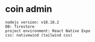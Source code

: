 # coin admin

```
nodejs version: v18.18.2 
DB: firestore
project environment: React Native Expo
css: nativewind (tailwind css)
```